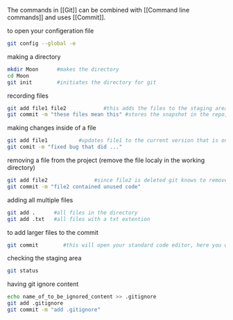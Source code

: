 The commands in [[Git]]  can be combined with [[Command line commands]] and uses [[Commit]]. 

to open your configeration file
```bash
git config --global -e
```

making a directory
```bash
mkdir Moon      #makes the directory
cd Moon
git init        #initiates the directory for git
```

recording files
```bash
git add file1 file2            #this adds the files to the staging area
git commit -m "these files mean this" #stores the snapshot in the repo, and adds a meaningfull comment
```

making changes inside of a file
```bash
git add file1          #updates file1 to the current version that is on the local machine
git comit -m "fixed bug that did ..."
```

removing a file from the project (remove the file localy in the working directory)
```bash
git add file2               #since file2 is deleted git knows to remove the file from the staging area
git commit -m "file2 contained unused code"
```

adding all multiple files
```bash
git add .      #all files in the directory
git add .txt   #all files with a txt extention
```

to add larger files to the commit
```bash
git commit        #this will open your standard code editor, here you will be able to add a longer masage to your commit
```

checking the staging area
```bash
git status
```

having git ignore content
```bash
echo name_of_to_be_ignored_content >> .gitignore
git add .gitignore
git commit -m "add .gitignore"
```